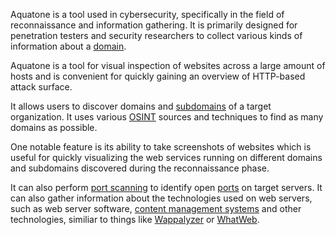 Aquatone is a tool used in cybersecurity, specifically in the field of reconnaissance and information gathering. It is primarily designed for penetration testers and security researchers to collect various kinds of information about a [domain](../web/fqdn.md).

Aquatone is a tool for visual inspection of websites across a large amount of hosts and is convenient for quickly gaining an overview of HTTP-based attack surface.

It allows users to discover domains and [subdomains](../web/subs.md) of a target organization. It uses various [OSINT](../security/osint.md) sources and techniques to find as many domains as possible.

One notable feature is its ability to take screenshots of websites which is useful for quickly visualizing the web services running on different domains and subdomains discovered during the reconnaissance phase.

It can also perform [port scanning](../security/portscan.md) to identify open [ports](../networking/port.md) on target servers. It can also gather information about the technologies used on web servers, such as web server software, [content management systems](../web/cms.md) and other technologies, similiar to things like [Wappalyzer](../tools/wapp.md) or [WhatWeb](../tools/whatweb.md).

